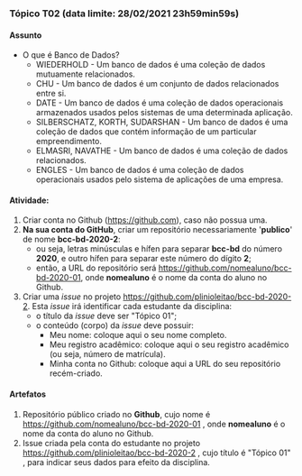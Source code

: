 ### Tópico T02 (data limite: **28/02/2021 23h59min59s**)

#### Assunto
- O que é Banco de Dados?
  - WIEDERHOLD - Um banco de dados é uma coleção de dados mutuamente relacionados.
  - CHU - Um banco de dados é um conjunto de dados relacionados entre si.
  - DATE - Um banco de dados é uma coleção de dados operacionais armazenados usados pelos sistemas de uma determinada aplicação.
  - SILBERSCHATZ, KORTH, SUDARSHAN - Um banco de dados é uma coleção de dados que contém informação de um particular empreendimento.
  - ELMASRI, NAVATHE - Um banco de dados é uma coleção de dados relacionados.
  - ENGLES - Um banco de dados é uma coleção de dados operacionais usados pelo sistema de aplicações de uma empresa.


#### Atividade:
1. Criar conta no Github (https://github.com), caso não possua uma. 
1. **Na sua conta do GitHub**, criar um repositório necessariamente '**publico**' de nome **bcc-bd-2020-2**:
   - ou seja, letras minúsculas e hífen para separar **bcc-bd** do número **2020**, e outro hífen para separar este número do dígito **2**;
   - então, a URL do repositório será https://github.com/nomealuno/bcc-bd-2020-01, onde **nomealuno** é o nome da conta do aluno no Github.
1. Criar uma _issue_ no projeto https://github.com/plinioleitao/bcc-bd-2020-2. Esta _issue_ irá identificar cada estudante da disciplina:
   - o título da _issue_ deve ser "Tópico 01";
   - o conteúdo (corpo) da _issue_ deve possuir:
     - Meu nome: coloque aqui o seu nome completo. 
     - Meu registro acadêmico: coloque aqui o seu registro acadêmico (ou seja, número de matrícula).
     - Minha conta no Github: coloque aqui a URL do seu repositório recém-criado.
   
#### Artefatos

1. Repositório público criado no **Github**, cujo nome é https://github.com/nomealuno/bcc-bd-2020-01 , onde **nomealuno** é o nome da conta do aluno no Github.
1. Issue criada pela conta do estudante no projeto https://github.com/plinioleitao/bcc-bd-2020-2 , cujo título é "Tópico 01" , para indicar seus dados para efeito da disciplina.
